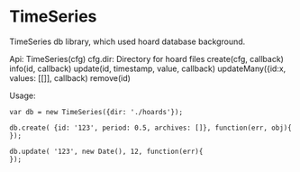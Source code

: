 TimeSeries
==========

TimeSeries db library, which used hoard database background.

Api:
TimeSeries(cfg)
 cfg.dir: Directory for hoard files
create(cfg, callback)
info(id, callback)
update(id, timestamp, value, callback)
updateMany({id:x, values: [[]], callback)
remove(id)


Usage:

```
var db = new TimeSeries({dir: './hoards'});

db.create( {id: '123', period: 0.5, archives: []}, function(err, obj){
});

db.update( '123', new Date(), 12, function(err){
});
```


